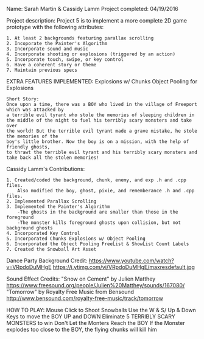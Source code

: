 Name: Sarah Martin & Cassidy Lamm
Project completed: 04/19/2016 

Project description: Project 5 is to implement a more complete 2D game prototype
					 with the following attributes:
	
	1. At least 2 backgrounds featuring parallax scrolling
	2. Incoporate the Painter's Algorithm 
	3. Incorporate sound and music
	4. Incorporate shooting or explosions (triggered by an action)
	5. Incorporate touch, swipe, or key control
	6. Have a coherent story or theme
	7. Maintain previous specs
	
EXTRA FEATURES IMPLEMENTED:
	Explosions w/ Chunks
	Object Pooling for Explosions		

	Short Story:
    Once upon a time, there was a BOY who lived in the village of Freeport which was attacked by 
    a terrible evil tyrant who stole the memories of sleeping children in 
    the middle of the night to fuel his terribly scary monsters and take over 
    the world! But the terrible evil tyrant made a grave mistake, he stole the memories of the 
    boy's little brother. Now the boy is on a mission, with the help of friendly ghosts,
	to thrawt the terrible evil tyrant and his terribly scary monsters and take back all the stolen memories! 
		
Cassidy Lamm's Contributions:

	1. Created/coded the background, chunk, enemy, and exp .h and .cpp files. 
		Also modified the boy, ghost, pixie, and rememberance .h and .cpp files.
	2. Implemented Parallax Scrolling
	3. Implemented the Painter's Algorithm
		-The ghosts in the background are smaller than those in the foreground
		-The monster kills foreground ghosts upon collision, but not background ghosts
	4. Incorporated Key Control
	5. Incorporated Chunks Explosions w/ Object Pooling
	6. Incorporated the Object Pooling FreeList & ShowList Count Labels
	7. Created the Snowball Art Asset 
	

Dance Party Background Credit:
	https://www.youtube.com/watch?v=VRpdoDuMHgE
	https://i.ytimg.com/vi/VRpdoDuMHgE/maxresdefault.jpg

Sound Effect Credits:
	"Snow on Cement" by Julien Matthey
		https://www.freesound.org/people/Julien%20Matthey/sounds/167080/
	"Tomorrow" by Royalty Free Music from Bensound
		http://www.bensound.com/royalty-free-music/track/tomorrow
	

HOW TO PLAY:
	Mouse Click to Shoot Snowballs 
	Use the W & S/ Up & Down Keys to move the BOY UP and DOWN
	Eliminate 5 TERRIBLY SCARY MONSTERS to win
	Don't Let the Monters Reach the BOY
	If the Monster explodes too close to the BOY, the flying chunks will kill him

